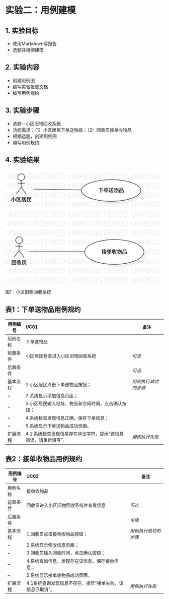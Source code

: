 # 实验二：用例建模


## 1. 实验目标

- 使用Markdown写报告
- 选题并用例建模

## 2. 实验内容

- 创建用例图
- 编写实验报告文档
- 编写用例规约
## 3. 实验步骤

- 选题--小区旧物回收系统
- 功能需求：（1）小区居民下单送物品；（2）回收员接单收物品
- 根据选题，创建用例图
- 编写用例规约


## 4. 实验结果

![用例图](./lab2-UseCaseDiagram1.jpg)

图1：小区旧物回收系统

 
 
## 表1：下单送物品用例规约  

用例编号  | UC01 | 备注  
-|:-|-  
用例名称  | 下单送物品  |   
前置条件  |  小区居民登录进入小区旧物回收系统   | *可选*   
后置条件  |      | *可选*   
基本流程  | 1.小区居民点击下单送物品按钮；  |*用例执行成功的步骤*    
~| 2.系统显示添加信息页面；  |   
~| 3.小区居民输入地址、物品和空闲时间，点击确认按钮；  |   
~| 4.系统检查发现信息正确，保存下单信息； |  
~| 5.系统显示下单送物品成功页面。 |   
扩展流程  | 4.1 系统检查发现信息存在非法字符，提示“该信息错误，请重新填写”。 |*用例执行失败* 



## 表2：接单收物品用例规约  

用例编号  | UC02 | 备注  
-|:-|-  
用例名称  | 接单收物品  |   
前置条件  |   回收员进入小区旧物回收系统并查看信息   | *可选*   
后置条件  |      | *可选*   
基本流程  | 1.回收员点击接单收物品按钮；  |*用例执行成功的步骤*  
~| 2.系统显示修改信息页面；  |  
~| 3.回收员输入回收时间，点击确认按钮；  |  
~| 4.系统查询信息，发现存在该信息，保存接单信息；   | 
~| 5.系统显示接单收物品成功页面。   |   
扩展流程  | 4.1系统查询发现信息不存在，提示“接单失败，该信息已取消”。  |*用例执行失败* 

